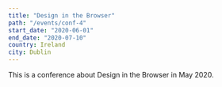 ```yaml
---
title: "Design in the Browser"
path: "/events/conf-4"
start_date: "2020-06-01"
end_date: "2020-07-10"
country: Ireland
city: Dublin
---
```


This is a conference about Design in the Browser in May 2020.